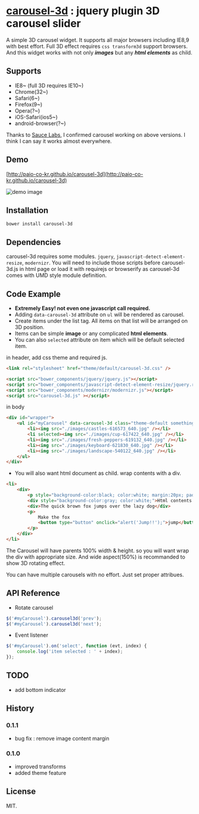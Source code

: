 # [carousel-3d](http://paio-co-kr.github.io/carousel-3d) : jquery plugin 3D carousel slider

A simple 3D carousel widget.
It supports all major browsers including IE8,9 with best effort. Full 3D effect requires `css transform3d` support browsers. 
And this widget works with not only _**images**_ but any _**html elements**_ as child.

## Supports
* IE8~ (full 3D requires IE10~)
* Chrome(32~)
* Safari(6~)
* Firefox(9~)
* Opera(?~)
* iOS-Safari(ios5~)
* android-browser(?~)

Thanks to [Sauce Labs](http://saucelabs.com), I confirmed carousel working on above versions. I think I can say it works almost everywhere.

## Demo

[http://paio-co-kr.github.io/carousel-3d](http://paio-co-kr.github.io/carousel-3d)

![demo image](http://paio-co-kr.github.io/carousel-3d/images/recent_browser.png)

## Installation

`bower install carousel-3d`

## Dependencies
carousel-3d requires some modules. `jquery`, `javascript-detect-element-resize`, `modernizr`.
You will need to include those scripts before carousel-3d.js in html page or load it with requirejs or browserify as carousel-3d comes with UMD style module definition.

## Code Example
* **Extremely Easy! not even one javascript call required.**
* Adding `data-carousel-3d` attribute on `ul` will be rendered as carousel.
* Create items under the list tag. All items on that list will be arranged on 3D position.
* Items can be simple **image** or any complicated **html elements**.
* You can also `selected` attribute on item which will be default selected item.

in header, add css theme and required js.
```html
<link rel="stylesheet" href="theme/default/carousel-3d.css" />

<script src="bower_components/jquery/jquery.js"></script>
<script src="bower_components/javascript-detect-element-resize/jquery.resize.js"></script>
<script src="bower_components/modernizr/modernizr.js"></script>
<script src="carousel-3d.js" ></script>
```

in body
```html
<div id="wrapper">
    <ul id="myCarousel" data-carousel-3d class="theme-default something">
        <li><img src="./images/castles-616573_640.jpg" /></li>
        <li selected><img src="./images/cup-617422_640.jpg" /></li>
        <li><img src="./images/fresh-peppers-619132_640.jpg" /></li>
        <li><img src="./images/keyboard-621830_640.jpg" /></li>
        <li><img src="./images/landscape-540122_640.jpg" /></li>
    </ul>
</div>
```

* You will also want html document as child. wrap contents with a div.

```html
<li>
    <div>
        <p style="background-color:black; color:white; margin:20px; padding:20px;">A simple html child</p>
        <div style="background-color:gray; color:white;">Html contents also works ok!!!</div>
        <div>The quick brown fox jumps over the lazy dog</div>
        <p>
            Make the fox
            <button type="button" onclick="alert('Jump!!');">jump</button>
        </p>
    </div>
</li>
```
The Carousel will have parents 100% width & height. so you will want wrap the div with appropriate size. And wide aspect(150%) is recommanded to show 3D rotating effect.

You can have multiple carousels with no effort. Just set proper attribues.
## API Reference
* Rotate carousel
```javascript
$('#myCarousel').carousel3d('prev');
$('#myCarousel').carousel3d('next');
```
* Event listener
```javascript
$('#myCarousel').on('select', function (evt, index) {
    console.log('item selected : ' + index);
});
```


## TODO
* add bottom indicator

## History
### 0.1.1
* bug fix : remove image content margin

### 0.1.0
* improved transforms
* added theme feature

## License

MIT.
